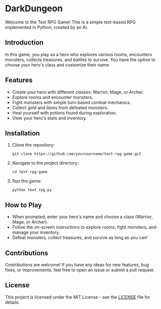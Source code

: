 # DarkDungeon

Welcome to the Text RPG Game! This is a simple text-based RPG implemented in Python, created by an AI.

## Introduction

In this game, you play as a hero who explores various rooms, encounters monsters, collects treasures, and battles to survive. You have the option to choose your hero's class and customize their name.

## Features

- Create your hero with different classes: Warrior, Mage, or Archer.
- Explore rooms and encounter monsters.
- Fight monsters with simple turn-based combat mechanics.
- Collect gold and items from defeated monsters.
- Heal yourself with potions found during exploration.
- View your hero's stats and inventory.

## Installation

1. Clone the repository:

    ```
    git clone https://github.com/yourusername/text-rpg-game.git
    ```

2. Navigate to the project directory:

    ```
    cd text-rpg-game
    ```

3. Run the game:

    ```
    python text_rpg.py
    ```

## How to Play

- When prompted, enter your hero's name and choose a class (Warrior, Mage, or Archer).
- Follow the on-screen instructions to explore rooms, fight monsters, and manage your inventory.
- Defeat monsters, collect treasures, and survive as long as you can!

## Contributions

Contributions are welcome! If you have any ideas for new features, bug fixes, or improvements, feel free to open an issue or submit a pull request.

## License

This project is licensed under the MIT License - see the [LICENSE](LICENSE) file for details.
